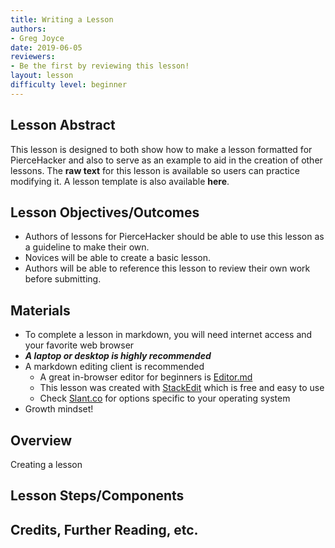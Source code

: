 ```yaml
---
title: Writing a Lesson
authors:
- Greg Joyce
date: 2019-06-05
reviewers:
- Be the first by reviewing this lesson!
layout: lesson
difficulty level: beginner
---
```


## Lesson Abstract
This lesson is designed to both show how to make a lesson formatted for PierceHacker and also to serve as an example to aid in the creation of other lessons. The **raw text** for this lesson is available so users can practice modifying it. A lesson template is also available **here**.

## Lesson Objectives/Outcomes
* Authors of lessons for PierceHacker should be able to use this lesson as a guideline to make their own. 
* Novices will be able to create a basic lesson.
* Authors will be able to reference this lesson to review their own work before submitting.

## Materials
* To complete a lesson in markdown, you will need internet access and your favorite web browser
* ***A laptop or desktop is highly recommended***
* A markdown editing client is recommended
	- A great in-browser editor for beginners is [Editor.md](https://dillinger.io)
	- This lesson was created with [StackEdit](https://stackedit.io) which is free and easy to use
	- Check [Slant.co](https://www.slant.co/search?query=markdown%20editors) for options specific to your operating system
* Growth mindset!

## Overview
Creating a lesson

## Lesson Steps/Components

## Credits, Further Reading, etc.
<!--stackedit_data:
eyJoaXN0b3J5IjpbLTEzODM5NTIyMzIsMTEwNTYxNjg3MywtMT
Q0NjQ4NTkzLC05Mjk4ODY5MTMsMTg2Nzc1OTE3MSwtMTIxNTMw
MDM5MSwtNTQ3NDg2OTk3LDE5MzAxMjE3NjRdfQ==
-->